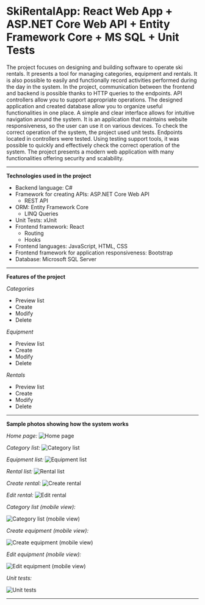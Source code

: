 # SkiRentalApp: React Web App + ASP.NET Core Web API + Entity Framework Core + MS SQL + Unit Tests

The project focuses on designing and building software to operate ski rentals. It presents a tool for managing categories, equipment and rentals. It is also possible to easily and functionally record activities performed during the day in the system. In the project, communication between the frontend and backend is possible thanks to HTTP queries to the endpoints. API controllers allow you to support appropriate operations. The designed application and created database allow you to organize useful functionalities in one place. A simple and clear interface allows for intuitive navigation around the system. It is an application that maintains website responsiveness, so the user can use it on various devices. To check the correct operation of the system, the project used unit tests. Endpoints located in controllers were tested. Using testing support tools, it was possible to quickly and effectively check the correct operation of the system. The project presents a modern web application with many functionalities offering security and scalability.
       
----------------------------------------

**Technologies used in the project**
- Backend language: C#
- Framework for creating APIs: ASP.NET Core Web API
  - REST API
- ORM: Entity Framework Core
  - LINQ Queries
- Unit Tests: xUnit
- Frontend framework: React
  - Routing
  - Hooks
- Frontend languages: JavaScript, HTML, CSS
- Frontend framework for application responsiveness: Bootstrap
- Database: Microsoft SQL Server

----------------------------------------

**Features of the project**

*Categories*
- Preview list
- Create
- Modify
- Delete

*Equipment*
- Preview list
- Create
- Modify
- Delete

*Rentals*
- Preview list
- Create
- Modify
- Delete

----------------------------------------

**Sample photos showing how the system works**

*Home page:*
![Home page](https://github.com/jakubdziadkowiec17/SkiRentalApp/blob/master/Photos/1.png)

*Category list:*
![Category list](https://github.com/jakubdziadkowiec17/SkiRentalApp/blob/master/Photos/2.png)

*Equipment list:*
![Equipment list](https://github.com/jakubdziadkowiec17/SkiRentalApp/blob/master/Photos/3.png)

*Rental list:*
![Rental list](https://github.com/jakubdziadkowiec17/SkiRentalApp/blob/master/Photos/4.png)

*Create rental:*
![Create rental](https://github.com/jakubdziadkowiec17/SkiRentalApp/blob/master/Photos/5.png)

*Edit rental:*
![Edit rental](https://github.com/jakubdziadkowiec17/SkiRentalApp/blob/master/Photos/6.png)

*Category list (mobile view):*

![Category list (mobile view)](https://github.com/jakubdziadkowiec17/SkiRentalApp/blob/master/Photos/7.png)

*Create equipment (mobile view):*

![Create equipment (mobile view)](https://github.com/jakubdziadkowiec17/SkiRentalApp/blob/master/Photos/8.png)

*Edit equipment (mobile view):*

![Edit equipment (mobile view)](https://github.com/jakubdziadkowiec17/SkiRentalApp/blob/master/Photos/9.png)

*Unit tests:*

![Unit tests](https://github.com/jakubdziadkowiec17/SkiRentalApp/blob/master/Photos/10.png)

----------------------------------------
